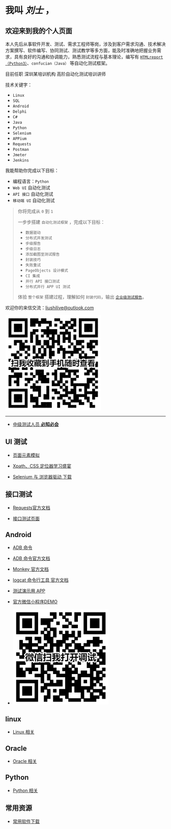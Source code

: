 # 我叫 **_刘士_** ，

## 欢迎来到我的个人页面

本人先后从事软件开发、测试、需求工程师等岗，涉及到客户需求沟通、技术解决方案撰写、软件编写、协同测试、测试教学等多方面，能及时准确地把握业务需求，具有良好的沟通和协调能力，熟悉测试流程与基本理论，编写有 [`HTMLreport（Python3）`](https://pypi.org/project/HTMLReport/)、`confucian（Java）` 等自动化测试框架。

<!-- 目前任职 [三只啄木鸟信息技术有限公司](http://zmninfo.com) 高阶自动化测试培训讲师 -->
目前任职 深圳某培训机构 高阶自动化测试培训讲师

技术关键字：

* `Linux`
* `SQL`
* `Android`
* `Delphi`
* `C#`
* `Java`
* `Python`
* `Selenium`
* `APPium`
* `Requests`
* `Postman`
* `Jmeter`
* `Jenkins`

我能帮助你完成以下目标：

* 编程语言：`Python`
* `Web UI` 自动化测试
* `API 接口` 自动化测试
* `移动端 UI` 自动化测试

>你将完成从 `0` 到 `1`
>
>一步步搭建 `自动化测试框架` ，完成以下目标：
>
>* `数据驱动`
>* `分布式并发测试`
>* `步级报告`
>* `步级日志`
>* `添加截图至测试报告`
>* `封装技巧`
>* `失败重试`
>* `PageObjects 设计模式`
>* `CI 集成`
>* `并行 API 接口测试`
>* `分布式并行 APP UI 测试`
>
>体验 `整个框架` 搭建过程，理解如何 `封装代码`，输出 [`企业级测试报告`](report/report)。
>

欢迎你的来信交流：<liushilive@outlook.com>

![扫我收藏到手机随时查看](二维码.png)

----

* [中级测试人员 **必知必会**](rjpcs_xtfx)

## UI 测试

* [页面元素模拟](html_example)

* [Xpath、CSS 定位器学习盛宴](css_xpath)

* [Selenium 与 浏览器驱动 下载](Selenium_Drivers)

## 接口测试

* [Requests官方文档](http://cn.python-requests.org/zh_CN/latest/)

* [接口测试页面](http://httpbin.org/)

## Android

* [ADB 命令](android/ADB)

* [ADB 命令官方文档](https://developer.android.com/studio/command-line/adb?hl=zh-CN)

* [Monkey 官方文档](https://developer.android.com/studio/test/monkey)

* [logcat 命令行工具 官方文档](https://developer.android.com/studio/command-line/logcat?hl=zh-CN)

* [测试演示用 APP](Software/ATApplication-debug.apk)

* [官方微信小程序DEMO](https://developers.weixin.qq.com/miniprogram/dev/demo.html)

* ![微信扫我打开调试](微信调试二维码.png)

## linux

* [Linux 相关](linux)

## Oracle

* [Oracle 相关](oracle_exercise)

## Python

<!-- * [Python 总结](Python-Summary) -->

* [Python 相关](python_exercise)

## 常用资源

* [常用软件下载](Software-Downloads)

<script async src="//dn-lbstatics.qbox.me/busuanzi/2.3/busuanzi.pure.mini.js">
</script>

<span id="busuanzi_container_site_uv" style='display:none'>
  本站访客数<span id="busuanzi_value_site_uv"></span>人次
</span>
